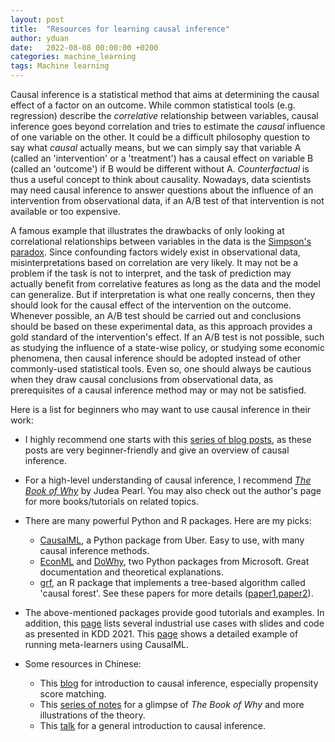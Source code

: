 ```yaml
---
layout: post
title:  "Resources for learning causal inference"
author: yduan
date:   2022-08-08 00:00:00 +0200
categories: machine_learning
tags: Machine learning
---
```

Causal inference is a statistical method that aims at determining the causal effect of a factor on an outcome. While common statistical tools (e.g. regression) describe the *correlative* relationship between variables, causal inference goes beyond correlation and tries to estimate the *causal* influence of one variable on the other. It could be a difficult philosophy question to say what *causal* actually means, but we can simply say that variable A (called an 'intervention' or a 'treatment') has a causal effect on variable B (called an 'outcome') if B would be different without A. *Counterfactual* is thus a useful concept to think about causality. Nowadays, data scientists may need causal inference to answer questions about the influence of an intervention from observational data, if an A/B test of that intervention is not available or too expensive.

A famous example that illustrates the drawbacks of only looking at correlational relationships between variables in the data is the [Simpson's paradox][simpson_url]. Since confounding factors widely exist in observational data, misinterpretations based on correlation are very likely. It may not be a problem if the task is not to interpret, and the task of prediction may actually benefit from correlative features as long as the data and the model can generalize. But if interpretation is what one really concerns, then they should look for the causal effect of the intervention on the outcome. Whenever possible, an A/B test should be carried out and conclusions should be based on these experimental data, as this approach provides a gold standard of the intervention's effect. If an A/B test is not possible, such as studying the influence of a state-wise policy, or studying some economic phenomena, then causal inference should be adopted instead of other commonly-used statistical tools. Even so, one should always be cautious when they draw causal conclusions from observational data, as prerequisites of a causal inference method may or may not be satisfied.

Here is a list for beginners who may want to use causal inference in their work:

* I highly recommend one starts with this [series of blog posts][ms_causal], as these posts are very beginner-friendly and give an overview of causal inference.

* For a high-level understanding of causal inference, I recommend *[The Book of Why][the_book_of_why]* by Judea Pearl. You may also check out the author's page for more books/tutorials on related topics.

* There are many powerful Python and R packages. Here are my picks:
    * [CausalML][causalml], a Python package from Uber. Easy to use, with many causal inference methods.
    * [EconML][econml] and [DoWhy][dowhy], two Python packages from Microsoft. Great documentation and theoretical explanations.
    * [grf][grfr], an R package that implements a tree-based algorithm called 'causal forest'. See these papers for more details ([paper1][athey2016],[paper2][wager2018]).

* The above-mentioned packages provide good tutorials and examples. In addition, this [page][kdd2021] lists several industrial use cases with slides and code as presented in KDD 2021. This [page][metalearners] shows a detailed example of running meta-learners using CausalML.

* Some resources in Chinese:
    * This [blog][ylblog] for introduction to causal inference, especially propensity score matching.
    * This [series of notes][zhihu_ladder] for a glimpse of *The Book of Why* and more illustrations of the theory.
    * This [talk][b_talk] for a general introduction to causal inference.

[simpson_url]: https://en.wikipedia.org/wiki/Simpson%27s_paradox
[ms_causal]: https://medium.com/data-science-at-microsoft/causal-inference-part-1-of-3-understanding-the-fundamentals-816f4723e54a
[the_book_of_why]: http://bayes.cs.ucla.edu/WHY/
[causalml]: https://github.com/uber/causalml
[econml]: https://github.com/microsoft/EconML
[dowhy]: https://github.com/py-why/dowhy
[grfr]: https://grf-labs.github.io/grf/
[athey2016]: https://www.pnas.org/doi/abs/10.1073/pnas.1510489113
[wager2018]: https://arxiv.org/pdf/1510.04342.pdf
[kdd2021]: https://causal-machine-learning.github.io/kdd2021-tutorial/
[metalearners]: https://chowdera.com/2021/10/20211025135953201q.html
[ylblog]: https://dango.rocks/blog/
[zhihu_ladder]: https://www.zhihu.com/column/c_1217887302124773376
[b_talk]: https://www.bilibili.com/video/BV1A3411k7tD